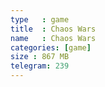 ```yaml
---
type   : game
title  : Chaos Wars
name   : Chaos Wars
categories: [game]
size : 867 MB
telegram: 239
---
```



